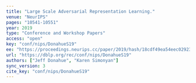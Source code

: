 ```yaml
---
title: "Large Scale Adversarial Representation Learning."
venue: "NeurIPS"
pages: "10541-10551"
year: 2019
type: "Conference and Workshop Papers"
access: "open"
key: "conf/nips/DonahueS19"
ee: "https://proceedings.neurips.cc/paper/2019/hash/18cdf49ea54eec029238fcc95f76ce41-Abstract.html"
url: "https://dblp.org/rec/conf/nips/DonahueS19"
authors: ["Jeff Donahue", "Karen Simonyan"]
sync_version: 3
cite_key: "conf/nips/DonahueS19"
---
```

